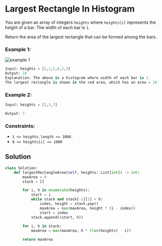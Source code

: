 # Largest Rectangle In Histogram
You are given an array of integers `heights` where `heights[i]` represents the height of a bar. The width of each bar is `1`.

Return the area of the largest rectangle that can be formed among the bars.

### Example 1:
![example 1](https://assets.leetcode.com/uploads/2021/01/04/histogram.jpg)
```python
Input: heights = [2,1,5,6,2,3]
Output: 10
Explanation: The above is a histogram where width of each bar is 1.
The largest rectangle is shown in the red area, which has an area = 10 units.
```
### Example 2:
```python
Input: heights = [1,3,7]

Output: 7
```
### Constraints:
- `1 <= heights.length <= 1000.`
- `0 <= heights[i] <= 1000`

## Solution
```python
class Solution:
    def largestRectangleArea(self, heights: List[int]) -> int:
        maxArea = 0
        stack = []

        for i, h in enumerate(heights):
            start = i
            while stack and stack[-1][1] > h:
                index, height = stack.pop()
                maxArea = max(maxArea, height * (i - index))
                start = index
            stack.append((start, h))
        
        for i, h in stack:
            maxArea = max(maxArea, h * (len(heights) - i))

        return maxArea
```